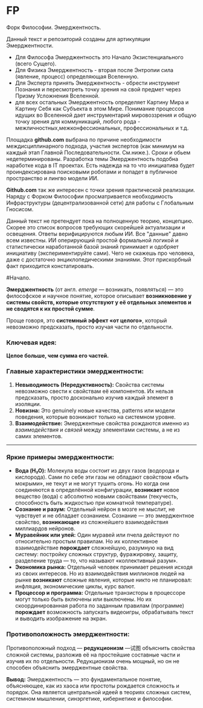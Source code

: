 # FP
Форк Философии. Эмерджентность.

Данный текст и репозиторий созданы для артикуляции Эмерджентности.

- Для Философа Эмерджентность это Начало Экзистенциального (всего Сущего).
- Для Физика Эмерджентность - вторая после Энтропии сила (явление, процесс) определяющая Вселенную.
- Для Эксперта принять Эмерджентность - обрести инструмент Познания и пересмотреть точку зрения на свой предмет через Призму Усложнения Вселенной.
- для всех остальных Эмерджентность определяет Картину Мира и Картину Себя как Субъекта в этом Мире. Понимание процессов идущих во Вселенной дает инструментарий мировоззрения и общую точку зрения для коммуникаций, любого рода - межличностных,межконфессиональных, профессиональных и т.д.

Площадка **github.com** выбрана по причине необходимости междисциплинарного подхода, участия экспертов (как минимум на каждый этап Главной Последовательности. См.ниже.). Сроки и обьем недетерминированы. Разработка темы Эмерджентность подобна наработке кода в IT проектах. Есть надежда на то что инициатива будет проиндексирована поисковыми роботами и попадет в публичное пространство и лингво модели ИИ.

**Github.com** так же интересен с точки зрения практической реализации. Наряду с Форком Философии просматривается необходимость Инфраструктуры (децентрализованной сети) для работы с Глобальным Гносисом.

Данный текст не претендует пока на полноценную теорию, концепцию. Скорее это список вопросов требующих скорейшей актуализации и освещения. Ответы верифицируются любым ИИ. Все "данные" давно всем известны. ИИ оперирующий простой формальной логикой и статистически наработанной базой знаний принимает и одобряет инициативу (экспериментируйте сами). 
Чего не скажешь про человека, даже с достаточно энциклопедическими знаниями. Этот прискорбный факт приходится констатировать.

#Начало.

**Эмерджентность** (от англ. *emerge* — возникать, появляться) — это философское и научное понятие, которое описывает **возникновение у системы свойств, которые отсутствуют у её отдельных элементов и не сводятся к их простой сумме**.

Проще говоря, это **системный эффект «от целого»**, который невозможно предсказать, просто изучая части по отдельности.

### Ключевая идея:

**Целое больше, чем сумма его частей.**

### Главные характеристики эмерджентности:

1.  **Невыводимость (Нередуктивность):** Свойства системы невозможно свести к свойствам её компонентов. Их нельзя предсказать, просто досконально изучив каждый элемент в изоляции.
2.  **Новизна:** Это genuinely новые качества, patterns или модели поведения, которые возникают только на системном уровне.
3.  **Взаимодействие:** Эмерджентные свойства рождаются именно из *взаимодействия* и *связей* между элементами системы, а не из самих элементов.

---

### Яркие примеры эмерджентности:

*   **Вода (H₂O):** Молекула воды состоит из двух газов (водорода и кислорода). Сами по себе эти газы не обладают свойством «быть мокрыми», не текут и не могут тушить огонь. Но когда они соединяются в определённой конфигурации, **возникает** новое вещество (вода) с абсолютно новыми свойствами (текучесть, способность быть жидкостью при комнатной температуре).
*   **Сознание и разум:** Отдельный нейрон в мозге не мыслит, не чувствует и не обладает сознанием. Сознание — это эмерджентное свойство, **возникающее** из сложнейшего взаимодействия миллиардов нейронов.
*   **Муравейник или улей:** Один муравей или пчела действуют по относительно простым правилам. Но их коллективное взаимодействие **порождает** сложнейшую, разумную на вид систему: постройку сложных структур, фуражировку, защиту, разделение труда — то, что называют «коллективный разум».
*   **Экономика рынка:** Отдельный человек принимает решения исходя из своих интересов. Но из взаимодействия миллионов людей на рынке **возникают** сложные явления, которые никто не планировал: инфляция, экономические циклы, курс валют.
*   **Процессор и программа:** Отдельные транзисторы в процессоре могут только быть включены или выключены. Но их скоординированная работа по заданным правилам (программе) **порождает** возможность запускать видеоигры, обрабатывать текст и выводить изображение на экран.

### Противоположность эмерджентности:

Противоположный подход — **редукционизм** —试图 объяснить свойства сложной системы, разложив её на простейшие составные части и изучив их по отдельности. Редукционизм очень мощный, но он не способен объяснить эмерджентные свойства.

**Вывод:** Эмерджентность — это фундаментальное понятие, объясняющее, как из хаоса или простоты рождается сложность и порядок. Она является центральной идеей в теориях сложных систем, системном мышлении, синэргетике, кибернетике и философии.
